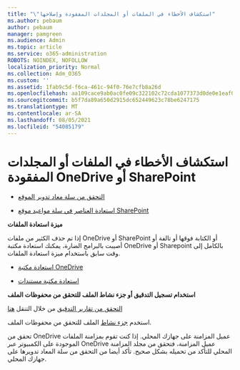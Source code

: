 ```yaml
---
title: "\"استكشاف الأخطاء في الملفات أو المجلدات المفقودة وإصلاحها"
ms.author: pebaum
author: pebaum
manager: pamgreen
ms.audience: Admin
ms.topic: article
ms.service: o365-administration
ROBOTS: NOINDEX, NOFOLLOW
localization_priority: Normal
ms.collection: Adm_O365
ms.custom: ''
ms.assetid: 1fab9c5d-f6ca-461c-94f0-76e7cfb8a26d
ms.openlocfilehash: aa109cace9ab0ac0fe09c322102c72cda1077373d0de0e1eaf0394ebf11a56e5
ms.sourcegitcommit: b5f7da89a650d2915dc652449623c78be6247175
ms.translationtype: MT
ms.contentlocale: ar-SA
ms.lasthandoff: 08/05/2021
ms.locfileid: "54085179"
---
```

# <a name="troubleshooting-missing-files-or-folders-in-onedrive-or-sharepoint"></a>استكشاف الأخطاء في الملفات أو المجلدات المفقودة OneDrive أو SharePoint

- [التحقق من سلة معاد تدوير الموقع](https://support.microsoft.com/office/restore-items-in-the-recycle-bin-that-were-deleted-from-sharepoint-or-teams-6df466b6-55f2-4898-8d6e-c0dff851a0be)

- [استعادة العناصر في سلة مواعيد موقع SharePoint](https://support.office.com/article/Restore-deleted-files-or-folders-in-OneDrive-949ada80-0026-4db3-a953-c99083e6a84f)



**ميزة استعادة الملفات**

إذا تم حذف الكثير من ملفات OneDrive أو SharePoint أو الكتابة فوقها أو تالفة أو أصيبت بالبرامج الضارة، يمكنك استعادة مكتبة OneDrive أو Sharepoint بالكامل إلى وقت سابق باستخدام ميزة استعادة الملفات.

- [استعادة مكتبة OneDrive](https://support.office.com/article/restore-your-onedrive-fa231298-759d-41cf-bcd0-25ac53eb8a15)

- [استعادة مكتبة مستندات](https://support.office.com/article/restore-a-document-library-317791c3-8bd0-4dfd-8254-3ca90883d39a)

**استخدام تسجيل التدقيق أو جزء نشاط الملف للتحقق من محفوظات الملف**

[التحقق من تقارير التدقيق](https://docs.microsoft.com/microsoft-365/compliance/search-the-audit-log-in-security-and-compliance) </a> من خلال التنقل [هنا](https://protection.office.com/#/unifiedauditlog)

استخدم [جزء نشاط](https://support.office.com/article/File-activity-in-a-document-library-6105ecda-1dd0-4f6f-9542-102bf5c0ffe0) الملف للتحقق من محفوظات الملف.

تحقق من OneDrive عميل المزامنة على جهازك المحلي.  إذا كنت تقوم بمزامنة الملفات الموجودة على الكمبيوتر عبر OneDrive عميل المزامنة، فتحقق من مجلد المزامنة المحلي للتأكد من تحميله بشكل صحيح. تأكد أيضا من التحقق من سلة المعاد تدويرها على جهازك المحلي.



